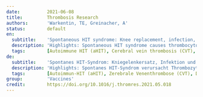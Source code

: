 ```yaml
---
date:          2021-06-08
title:         Thrombosis Research
authors:       'Warkentin, TE, Greinacher, A'
status:        default
en:
  subtitle:    'Spontaneous HIT syndrome: Knee replacement, infection, and parallels with vaccine-induced immune thrombotic thrombocytopenia'
  description: 'Highlights: Spontaneous HIT syndrome causes thrombocytopenia/thrombosis without proximate heparin. Spontaneous HIT syndrome is explained by platelet-activating anti-PF4 antibodies. One rare trigger of spontaneous HIT syndrome is total knee arthroplasty. Spontaneous HIT syndrome has a high frequency of venous or arterial stroke. High-dose intravenous immune globulin is a treatment of spontaneous HIT syndrome. Abstract: Heparin-induced thrombocytopenia (HIT) is characterized clinically by thrombocytopenia, hypercoagulability, and increased thrombosis risk, and serologically by platelet-activating anti-platelet factor 4 (PF4)/heparin antibodies. Heparin-“induced” acknowledges that HIT is usually triggered by a proximate immunizing exposure to heparin. However, certain non-heparin medications (pentosan polysulfate, hypersulfated chondroitin sulfate, fondaparinux) can trigger “HIT”. Further, naturally-occurring polyanions (bacterial lipopolysaccharide, DNA/RNA) can interact with PF4 to recapitulate HIT antigens. Indeed, immunologic presensitization to naturally-occurring polyanions could explain why HIT more closely resembles a secondary, rather than a primary, immune response. In 2008 it was first reported that a HIT-mimicking disorder can occur without any preceding exposure to heparin or polyanionic medications. Termed “spontaneous HIT syndrome”, two subtypes are recognized: (a) surgical (post-orthopedic, especially post-total knee arthroplasty, and (b) medical (usually post-infectious). Recently, COVID-19 adenoviral vector vaccination has been associated with a thrombotic thrombocytopenic disorder associated with positive PF4-dependent enzyme-immunoassays and serum-induced platelet activation that is maximal when PF4 is added. Vaccine-induced immune thrombotic thrombocytopenia (VITT) features unusual thromboses (cerebral venous thrombosis, splanchnic vein thrombosis) similar to those seen in spontaneous HIT syndrome. The emerging concept is that classic HIT reflects platelet-activating anti-PF4/heparin antibodies whereas spontaneous HIT syndrome and other atypical “autoimmune HIT” presentations (delayed-onset HIT, persisting HIT, heparin “flush” HIT) reflect heparin-independent platelet-activating anti-PF4 antibodies—although the precise relationships between PF4 epitope targets and the clinical syndromes remain to be determined. Treatment of spontaneous HIT syndrome includes non-heparin anticoagulation (direct oral Xa inhibitors favored over direct thrombin inhibitors) and high-dose immunoglobulin.'
  tags:        [Autoimmune HIT (aHIT), Cerebral vein thrombosis (CVT), Disseminated intravascular coagulation (DIC), Heparin-induced thrombocytopenia (HIT), Infection, Splanchnic vein thrombosis, Thrombocytopenia, Thrombosis, Total knee arthroplasty (TKA), Vaccination]
de:
  subtitle:    'Spontanes HIT-Syndrom: Kniegelenkersatz, Infektion und Parallelen zur impfstoffinduzierten immunthrombotischen Thrombozytopenie'
  description: 'Highlights: Spontanes HIT-Syndrom verursacht Thrombozytopenie/Thrombose ohne proximales Heparin. Das spontane HIT-Syndrom wird durch Thrombozyten-aktivierende Anti-PF4-Antikörper erklärt. Ein seltener Auslöser des spontanen HIT-Syndroms ist eine totale Kniearthroplastik. Das spontane HIT-Syndrom hat eine hohe Häufigkeit von venösen oder arteriellen Schlaganfällen. Hochdosiertes intravenöses Immunglobulin ist eine Behandlung des spontanen HIT-Syndroms. Abstract: Die Heparin-induzierte Thrombozytopenie (HIT) ist klinisch durch Thrombozytopenie, Hyperkoagulabilität und ein erhöhtes Thromboserisiko und serologisch durch Thrombozyten-aktivierende Anti-Plättchen-Faktor 4 (PF4)/Heparin-Antikörper gekennzeichnet. Heparin-"induziert" bedeutet, dass die HIT in der Regel durch eine unmittelbare immunisierende Heparin-Exposition ausgelöst wird. Bestimmte Nicht-Heparin-Medikamente (Pentosanpolysulfat, hypersulfatiertes Chondroitinsulfat, Fondaparinux) können jedoch eine HIT" auslösen. Darüber hinaus können natürlich vorkommende Polyanionen (bakterielles Lipopolysaccharid, DNA/RNA) mit PF4 interagieren und so HIT-Antigene rekapitulieren. Tatsächlich könnte eine immunologische Vorsensibilisierung gegenüber natürlich vorkommenden Polyanionen erklären, warum die HIT eher einer sekundären als einer primären Immunantwort ähnelt. Im Jahr 2008 wurde erstmals berichtet, dass eine HIT-ähnliche Erkrankung auftreten kann, ohne dass zuvor eine Exposition gegenüber Heparin oder polyanionischen Medikamenten stattgefunden hat. Unter der Bezeichnung "spontanes HIT-Syndrom" werden zwei Subtypen unterschieden: (a) chirurgisch (nach orthopädischen Eingriffen, insbesondere nach einer Knietotalendoprothese) und (b) medizinisch (gewöhnlich nach einer Infektion). Kürzlich wurde die Impfung mit dem adenoviralen COVID-19-Vektor mit einer thrombotischen thrombozytopenischen Störung in Verbindung gebracht, die mit positiven PF4-abhängigen Enzymimmunoassays und einer seruminduzierten Thrombozytenaktivierung einhergeht, die bei Zugabe von PF4 maximal ist. Die impfinduzierte immunthrombotische Thrombozytopenie (VITT) weist ungewöhnliche Thrombosen auf (zerebrale Venenthrombose, splanchische Venenthrombose), die denen des spontanen HIT-Syndroms ähneln. Es zeichnet sich ab, dass die klassische HIT auf thrombozytenaktivierende Anti-PF4/Heparin-Antikörper zurückzuführen ist, während das spontane HIT-Syndrom und andere atypische "Autoimmun-HIT" (verzögert einsetzende HIT, persistierende HIT, Heparin-"Flush"-HIT) auf heparinunabhängige thrombozytenaktivierende Anti-PF4-Antikörper zurückzuführen sind - auch wenn die genauen Beziehungen zwischen den PF4-Epitopen und den klinischen Syndromen noch nicht geklärt sind. Die Behandlung des spontanen HIT-Syndroms umfasst eine Nicht-Heparin-Antikoagulation (direkte orale Xa-Inhibitoren werden gegenüber direkten Thrombininhibitoren bevorzugt) und hochdosiertes Immunglobulin.' 
  tags:        [Autoimmun-HIT (aHIT), Zerebrale Venenthrombose (CVT), Disseminierte intravasale Gerinnung (DIC), Heparin-induzierte Thrombozytopenie (HIT), Infektion, Splanchnische Venenthrombose, Thrombozytopenie, Thrombose, Knie-Totalendoprothese (TKA), Impfung]
group:         'Vaccines'
credit:        https://doi.org/10.1016/j.thromres.2021.05.018
---
```

